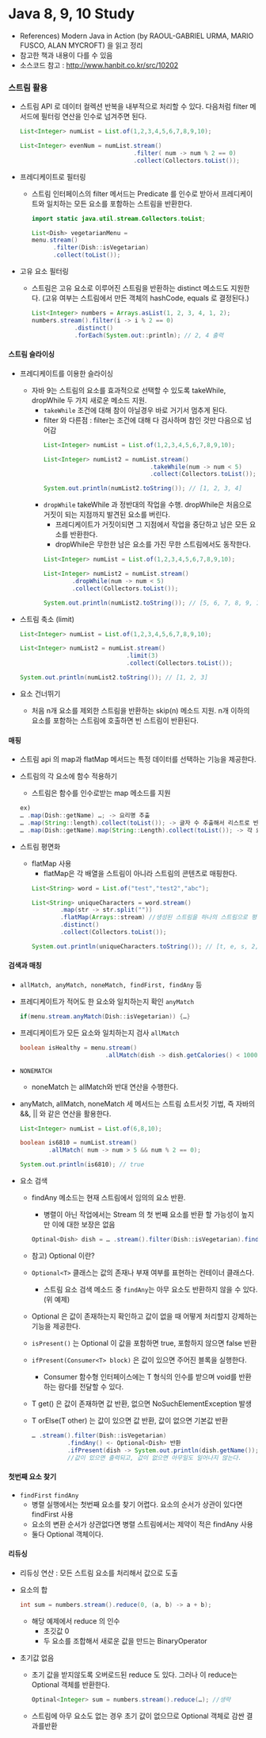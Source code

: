 
# Java 8, 9, 10 Study
- References) Modern Java in Action (by RAOUL-GABRIEL URMA, MARIO FUSCO, ALAN MYCROFT) 을 읽고 정리
- 참고한 책과 내용이 다를 수 있음
- 소스코드 참고 : http://www.hanbit.co.kr/src/10202

### 스트림 활용

- 스트림 API 로 데이터 컬렉션 반복을 내부적으로 처리할 수 있다. 다음처럼 filter 메서드에 필터링 연산을 인수로 넘겨주면 된다.
  ```java
  List<Integer> numList = List.of(1,2,3,4,5,6,7,8,9,10);

  List<Integer> evenNum = numList.stream()
                                  .filter( num -> num % 2 == 0)
                                  .collect(Collectors.toList());
  ```
  
- 프레디케이트로 필터링
  - 스트림 인터페이스의 filter 메서드는 Predicate 를 인수로 받아서 프레디케이트와 일치하는 모든 요소를 포함하는 스트림을 반환한다.
    ```java
    import static java.util.stream.Collectors.toList;
    
    List<Dish> vegetarianMenu =
    menu.stream()
          .filter(Dish::isVegetarian)
          .collect(toList());
    ```
    
- 고유 요소 필터링
  - 스트림은 고유 요소로 이루어진 스트림을 반환하는 distinct 메소드도 지원한다. (고유 여부는 스트림에서 만든 객체의 hashCode, equals 로 결정된다.)
    ```java
    List<Integer> numbers = Arrays.asList(1, 2, 3, 4, 1, 2);
    numbers.stream().filter(i -> i % 2 == 0)
                .distinct()
                .forEach(System.out::println); // 2, 4 출력
    ```

#### 스트림 슬라이싱

- 프레디케이트를 이용한 슬라이싱
  - 자바 9는 스트림의 요소를 효과적으로 선택할 수 있도록 takeWhile, dropWhile 두 가지 새로운 메소드 지원.
    - ```takeWhile``` 조건에 대해 참이 아닐경우 바로 거기서 멈추게 된다.
    - filter 와 다른점 : filter는 조건에 대해 다 검사하며 참인 것만 다음으로 넘어감
      ```java
      List<Integer> numList = List.of(1,2,3,4,5,6,7,8,9,10);

      List<Integer> numList2 = numList.stream()
                                    .takeWhile(num -> num < 5)
                                    .collect(Collectors.toList());

      System.out.println(numList2.toString()); // [1, 2, 3, 4]
      ```
    - ```dropWhile``` takeWhile 과 정반대의 작업을 수행. dropWhile은 처음으로 거짓이 되는 지점까지 발견된 요소를 버린다.
      - 프레디케이트가 거짓이되면 그 지점에서 작업을 중단하고 남은 모든 요소를 반환한다.
      - dropWhile은 무한한 남은 요소를 가진 무한 스트림에서도 동작한다.
      ```java
      List<Integer> numList = List.of(1,2,3,4,5,6,7,8,9,10);

      List<Integer> numList2 = numList.stream()
              .dropWhile(num -> num < 5)
              .collect(Collectors.toList());

      System.out.println(numList2.toString()); // [5, 6, 7, 8, 9, 10]
      ```
     
- 스트림 축소 (limit)
  ```java
  List<Integer> numList = List.of(1,2,3,4,5,6,7,8,9,10);

  List<Integer> numList2 = numList.stream()
                                .limit(3)
                                .collect(Collectors.toList());

  System.out.println(numList2.toString()); // [1, 2, 3]
  ```

- 요소 건너뛰기
  - 처음 n개 요소를 제외한 스트림을 반환하는 skip(n) 메소드 지원. n개 이하의 요소를 포함하는 스트림에 호출하면 빈 스트림이 반환된다.


#### 매핑

- 스트림 api 의 map과 flatMap 메서드는 특정 데이터를 선택하는 기능을 제공한다.
  
- 스트림의 각 요소에 함수 적용하기
  - 스트림은 함수를 인수로받는 map 메소드를 지원
  ```java
  ex) 
  … .map(Dish::getName) …; -> 요리명 추출
  … .map(String::length).collect(toList()); -> 글자 수 추출해서 리스트로 반환
  … .map(Dish::getName).map(String::Length).collect(toList()); -> 각 요리명의 길이 추출
  ```

- 스트림 평면화
  - flatMap 사용
    - flatMap은 각 배열을 스트림이 아니라 스트림의 콘텐츠로 매핑한다.
    ```java
    List<String> word = List.of("test","test2","abc");

    List<String> uniqueCharacters = word.stream()
            .map(str -> str.split(""))
            .flatMap(Arrays::stream) //생성된 스트림을 하나의 스트림으로 평면화
            .distinct()
            .collect(Collectors.toList());

    System.out.println(uniqueCharacters.toString()); // [t, e, s, 2, a, b, c]
    ```

#### 검색과 매칭

- ``allMatch, anyMatch, noneMatch, findFirst, findAny`` 등

- 프레디케이트가 적어도 한 요소와 일치하는지 확인 ```anyMatch```
  ```java
  if(menu.stream.anyMatch(Dish::isVegetarian)) {…}
  ```
  
- 프레디케이트가 모든 요소와 일치하는지 검사 ```allMatch```
  ```java
  boolean isHealthy = menu.stream()
                          .allMatch(dish -> dish.getCalories() < 1000);
  ```

- ```NONEMATCH```
  - noneMatch 는 allMatch와 반대 연산을 수행한다.

- anyMatch, allMatch, noneMatch 세 메서드는 스트림 쇼트서킷 기법, 즉 자바의 &&, || 와 같은 연산을 활용한다.
  ```java
  List<Integer> numList = List.of(6,8,10);

  boolean is6810 = numList.stream()
          .allMatch( num -> num > 5 && num % 2 == 0);

  System.out.println(is6810); // true
  ```        

- 요소 검색
  - findAny 메소드는 현재 스트림에서 임의의 요소 반환.
    - 병렬이 아닌 작업에서는 Stream 의 첫 번째 요소를 반환 할 가능성이 높지만 이에 대한 보장은 없음
    ```java
    Optinal<Dish> dish = … .stream().filter(Dish::isVegetarian).findAny();
    ```
    
  - 참고) Optional 이란?
  - ```Optional<T>``` 클래스는 값의 존재나 부재 여부를 표현하는 컨테이너 클래스다. 
    - 스트림 요소 검색 메소드 중 ```findAny```는 아무 요소도 반환하지 않을 수 있다. (위 예제)
  - Optional 은 값이 존재하는지 확인하고 값이 없을 때 어떻게 처리할지 강제하는기능을 제공한다.
  - ```isPresent()``` 는 Optional 이 값을 포함하면 true, 포함하지 않으면 false 반환
  - ```ifPresent(Consumer<T> block)``` 은 값이 있으면 주어진 블록을 실행한다.
    - Consumer 함수형 인터페이스에는 T 형식의 인수를 받으며 void를 반환하는 람다를 전달할 수 있다.
  - T get() 은 값이 존재하면 값 반환, 없으면 NoSuchElementException 발생
  - T orElse(T other) 는 값이 있으면 값 반환, 값이 없으면 기본값 반환
      ```java
      … .stream().filter(Dish::isVegetarian)
                .findAny() <- Optional<Dish> 반환
                .ifPresent(dish -> System.out.println(dish.getName());
                //값이 있으면 출력되고, 값이 없으면 아무일도 일어나지 않는다.
      ```     

#### 첫번째 요소 찾기

- ```findFirst``` ```findAny``` 
  - 병렬 실행에서는 첫번째 요소를 찾기 어렵다. 요소의 순서가 상관이 있다면 findFirst 사용
  - 요소의 변환 순서가 상관없다면 병렬 스트림에서는 제약이 적은 findAny 사용 
  - 둘다 Optional 객체이다.

#### 리듀싱

- 리듀싱 연산 : 모든 스트림 요소를 처리해서 값으로 도출

- 요소의 합
  ```java
  int sum = numbers.stream().reduce(0, (a, b) -> a + b);
  ```
    - 해당 예제에서 reduce 의 인수
      - 초깃값 0
      - 두 요소를 조합해서 새로운 값을 만드는 BinaryOperator<T>
 
 - 초기값 없음
    - 초기 값을 받지않도록 오버로드된 reduce 도 있다. 그러나 이 reduce는 Optional 객체를 반환한다.
      ```java
      Optinal<Integer> sum = numbers.stream().reduce(…); //생략
      ```
    - 스트림에 아무 요소도 없는 경우 초기 값이 없으므로 Optional 객체로 감싼 결과를반환








